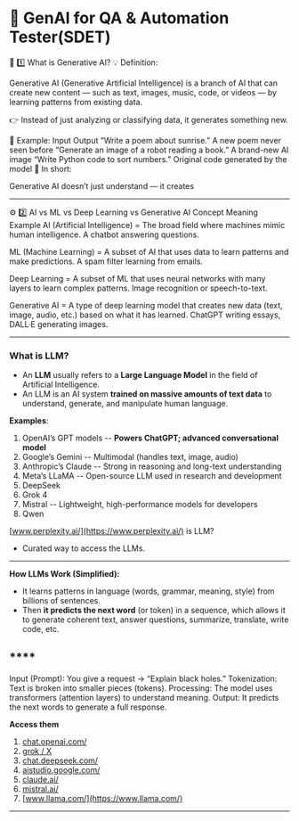 # **🤖 GenAI for QA & Automation Tester(SDET)**

🧠 1️⃣ What is Generative AI?
💡 Definition:

Generative AI (Generative Artificial Intelligence) is a branch of AI that can create 
new content — such as text, images, music, code, or videos — by learning patterns from
existing data.

👉 Instead of just analyzing or classifying data, it generates something new.

🧩 Example:
Input	                                                 Output
“Write a poem about sunrise.”                	 A new poem never seen before
“Generate an image of a robot reading a book.”	 A brand-new AI image
“Write Python code to sort numbers.”	       Original code generated by the model
💬 In short:

Generative AI doesn’t just understand — it creates

-------------------------------------------------------------------------------------------

⚙️ 2️⃣ AI vs ML vs Deep Learning vs Generative AI
Concept	Meaning	Example
AI (Artificial Intelligence) =	The broad field where machines mimic human intelligence.	A chatbot answering questions.

ML (Machine Learning) =	A subset of AI that uses data to learn patterns and make predictions.	A spam filter learning from emails.

Deep Learning =	A subset of ML that uses neural networks with many layers to learn complex patterns.	Image recognition or speech-to-text.

Generative AI = A type of deep learning model that creates new data (text, image, audio, etc.) based on what it has learned.	ChatGPT writing essays, DALL·E generating images.

-------------------------------------------------------------------------------------------

### What is LLM?
- An **LLM** usually refers to a **Large Language Model** in the field of Artificial Intelligence.
- An LLM is an AI system **trained on massive amounts of text data** to understand, generate, and manipulate human language.


**Examples**:

1. OpenAI’s GPT models --    **Powers ChatGPT; advanced conversational model**
2. Google’s Gemini        -- Multimodal (handles text, image, audio)
3. Anthropic’s Claude   --   Strong in reasoning and long-text understanding
4. Meta’s LLaMA       --     Open-source LLM used in research and development
5. DeepSeek
6. Grok 4
7. Mistral             --      Lightweight, high-performance models for developers
8. Qwen 


[www.perplexity.ai/](https://www.perplexity.ai/)  is LLM? 

- Curated way to access the LLMs. 
-------------------------------------------------------------------------------------------
**How LLMs Work (Simplified):**
- It learns patterns in language (words, grammar, meaning, style) from billions of sentences.
- Then **it predicts the next word** (or token) in a sequence, which allows it to generate coherent text, answer questions, summarize, translate, write code, etc.
## ****
Input (Prompt): You give a request → “Explain black holes.”
Tokenization: Text is broken into smaller pieces (tokens).
Processing: The model uses transformers (attention layers) to understand meaning.
Output: It predicts the next words to generate a full response.


**Access them**

1. [﻿chat.openai.com/](https://chat.openai.com/) 
2. [﻿grok / X](https://x.com/i/grok) 
3. [﻿chat.deepseek.com/](https://chat.deepseek.com/) 
4. [﻿aistudio.google.com/](https://aistudio.google.com/) 
5. [﻿claude.ai/](https://claude.ai/) 
6. [﻿mistral.ai/](https://mistral.ai/) 
7. [﻿www.llama.com/](https://www.llama.com/) 

-------------------------------------------------------------------------------------------

